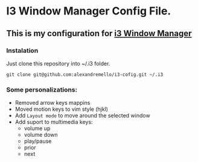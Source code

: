 # I3 Window Manager Config File.
## This is my configuration for [i3 Window Manager](http://i3wm.org/)

### Instalation
Just clone this repository into ~/.i3 folder.
```
git clone git@github.com:alexandremello/i3-cofig.git ~/.i3
```

### Some personalizations:
- Removed arrow keys mappins
- Moved motion keys to vim style (hjkl)
- Add `Layout mode` to move around the selected window
- Add suport to multimedia keys:
  - volume up
  - volume down
  - play/pause
  - prior
  - next
